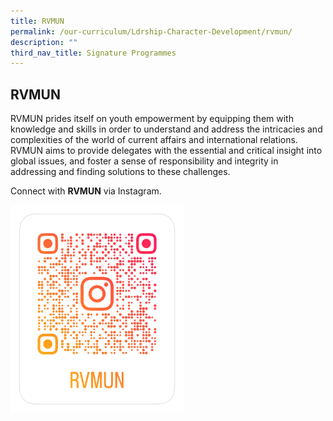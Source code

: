 ```yaml
---
title: RVMUN
permalink: /our-curriculum/Ldrship-Character-Development/rvmun/
description: ""
third_nav_title: Signature Programmes
---
```

## RVMUN

RVMUN prides itself on youth empowerment by equipping them with knowledge and skills in order to understand and address the intricacies and complexities of the world of current affairs and international relations. RVMUN aims to provide delegates with the essential and critical insight into global issues, and foster a sense of responsibility and integrity in addressing and finding solutions to these challenges.  

Connect with **RVMUN** via Instagram.

<img style="width:55%" src="images/rvmun%20ig%20qr%20code.jpeg">